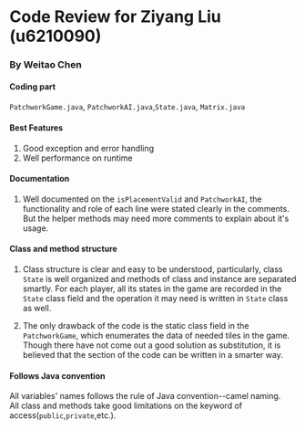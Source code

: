 # Code Review for Ziyang Liu (u6210090)
### By Weitao Chen

#### Coding part
`PatchworkGame.java`, `PatchworkAI.java`,`State.java`, `Matrix.java`

#### Best Features
1. Good exception and error handling
2. Well performance on runtime

#### Documentation
1. Well documented on the `isPlacementValid` and `PatchworkAI`, the functionality and role of each line
were stated clearly in the comments. But the helper methods
may need more comments to explain about it's usage.

#### Class and method structure
1. Class structure is clear and easy to be understood, 
particularly, class `State` is well organized and methods of class and instance are
separated smartly. For each player, all its states in the game are recorded
in the `State` class field and the operation it may need 
is written in `State` class as well.

2. The only drawback of the code is the static class field
in the `PatchworkGame`, which enumerates the data of needed tiles 
in the game. Though there have not come out a good solution
as substitution, it is believed that the section of the code
can be written in a smarter way.

#### Follows Java convention
All variables' names follows the rule of Java convention--camel naming.  
All class and methods take good limitations on the keyword of access(`public`,`private`,etc.).  
